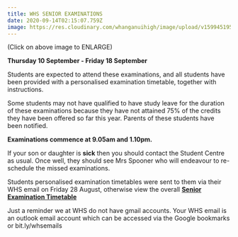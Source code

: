 ```yaml
---
title: WHS SENIOR EXAMINATIONS
date: 2020-09-14T02:15:07.759Z
image: https://res.cloudinary.com/whanganuihigh/image/upload/v1599451954/Events/2020_Exam_Requests_-_Overall_2.jpg
---
```

(Click on above image to ENLARGE)

**Thursday 10 September - Friday 18 September**

Students are expected to attend these examinations, and all students have been provided with a personalised examination timetable, together with instructions.

Some students may not have qualified to have study leave for the duration of these examinations because they have not attained 75% of the credits they have been offered so far this year. Parents of these students have been notified.

**Examinations commence at 9.05am and 1.10pm.**

If your son or daughter is **sick** then you should contact the Student Centre as usual. Once well, they should see Mrs Spooner who will endeavour to re-schedule the missed examinations.

Students personalised examination timetables were sent to them via their WHS email on Friday 28 August, otherwise view the overall **[Senior Examination Timetable](https://res.cloudinary.com/whanganuihigh/image/upload/v1599451954/Events/2020_Exam_Requests_-_Overall_2.jpg)**

Just a reminder we at WHS do not have gmail accounts. Your WHS email is an outlook email account which can be accessed via the Google bookmarks or bit.ly/whsemails